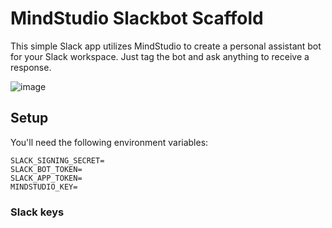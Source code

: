 # MindStudio Slackbot Scaffold

This simple Slack app utilizes MindStudio to create a personal assistant bot for your Slack workspace. Just tag the bot and ask anything to receive a response.

![image](https://github.com/user-attachments/assets/a880827d-248e-4799-944b-f91e73d3cd2c)


## Setup

You'll need the following environment variables:

```
SLACK_SIGNING_SECRET=
SLACK_BOT_TOKEN=
SLACK_APP_TOKEN=
MINDSTUDIO_KEY=
```

### Slack keys

